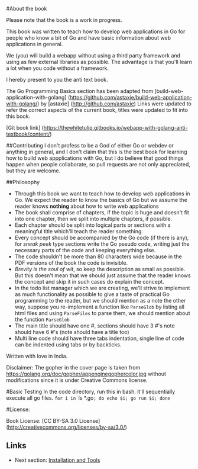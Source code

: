 #About the book

Please note that the book is a work in progress.

This book was written to teach how to develop web applications in Go for people who know a bit of Go and have basic information about web applications in general. 

We (you) will build a webapp without using a third party framework and using as few external libraries as possible. The advantage is that you'll learn a lot when you code without a framework.

I hereby present to you the anti text book.

The Go Programming Basics section has been adapted from [build-web-application-with-golang] (https://github.com/astaxie/build-web-application-with-golang/) by [astaxie] (http://github.com/astaxie)
Links were updated to refer the correct aspects of the current book, titles were updated to fit into this book.

[Git book link] (https://thewhitetulip.gitbooks.io/webapp-with-golang-anti-textbook/content/)

##Contributing
I don't profess to be a God of either Go or webdev or anything in general, and I don't claim that this is the best book for learning how to build web appplications with Go, but I do believe that good things happen when people collaborate, so pull requests are not only appreciated, but they are welcome.

##Philosophy
 - Through this book we want to teach how to develop web applications in Go. We expect the reader to know the basics of Go but we assume the reader knows **nothing** about how to write web applications
 - The book shall comprise of chapters, if the topic is huge and doesn't fit into one chapter, then we split into multiple chapters, if possible.
 - Each chapter should be split into logical parts or sections with a meaningful title which'll teach the reader something.
 - Every concept should be accompanied by the Go code (if there is any), for *sneak peek* type sections write the Go pseudo code, writing just the necessary parts of the code and keeping everything else.
 - The code shouldn't be more than 80 characters wide because in the PDF versions of the book the code is invisible.
 - *Brevity is the soul of wit*, so keep the description as small as possible. But this doesn't mean that we should just assume that the reader knows the concept and skip it
     in such cases do explain the concept.
 - In the todo list manager which we are creating, we'll strive to implement as much functionality as possible to give a taste of practical Go programming to the reader, but we should mention
   as a note the other way, suppose you re-implement a function like `ParseGlob` by listing all html files and using `ParseFiles` to parse them, we should mention about the function `ParseGlob`
 - The main title should have one #, sections should have 3 #'s note should have 6 #'s (note should have a title too)
 - Multi line code should have three tabs indentation, single line of code can be indented using tabs or by backticks.

Written with love in India.

Disclaimer: The gopher in the cover page is taken from https://golang.org/doc/gopher/appenginegophercolor.jpg without modifications
since it is under Creative Commons license.

#Basic Testing
In the code directory, run this in bash. it'll sequentially execute all go files.
`for i in `ls *.go`; do echo $i; go run $i; done`

#License:

Book License: [CC BY-SA 3.0 License] (http://creativecommons.org/licenses/by-sa/3.0/)

## Links

- Next section: [Installation and Tools](content/0.0install.md)
